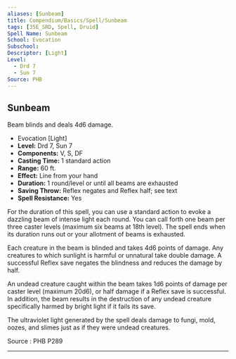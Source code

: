 ```yaml
---
aliases: [Sunbeam]
title: Compendium/Basics/Spell/Sunbeam
tags: [35E_SRD, Spell, Druid]
Spell Name: Sunbeam
School: Evocation
Subschool: 
Descriptor: [Light]
Level:
  - Drd 7
  - Sun 7
Source: PHB
---
```



## Sunbeam

Beam blinds and deals 4d6 damage.

*   Evocation [Light]
*   **Level:** Drd 7, Sun 7
*   **Components:** V, S, DF
*   **Casting Time:** 1 standard action
*   **Range:** 60 ft.
*   **Effect:** Line from your hand
*   **Duration:** 1 round/level or until all beams are exhausted
*   **Saving Throw:** Reflex negates and Reflex half; see text
*   **Spell Resistance:** Yes

<p>For the duration of this spell, you can use a standard action to evoke a dazzling beam of intense light each round. You can call forth one beam per three caster levels (maximum six beams at 18th level). The spell ends when its duration runs out or your allotment of beams is exhausted.</p><p>Each creature in the beam is blinded and takes 4d6 points of damage. Any creatures to which sunlight is harmful or unnatural take double damage. A successful Reflex save negates the blindness and reduces the damage by half.</p><p>An undead creature caught within the beam takes 1d6 points of damage per caster level (maximum 20d6), or half damage if a Reflex save is successful. In addition, the beam results in the destruction of any undead creature specifically harmed by bright light if it fails its save.</p><p>The ultraviolet light generated by the spell deals damage to fungi, mold, oozes, and slimes just as if they were undead creatures.</p>

Source : PHB P289

---
